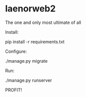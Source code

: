 # laenorweb2
The one and only most ultimate of all 

Install:

pip install -r requirements.txt

Configure:

./manage.py migrate

Run:

./manage.py runserver

PROFIT!
